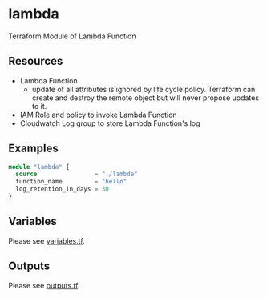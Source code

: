 # lambda

Terraform Module of Lambda Function

## Resources

* Lambda Function
  * update of all attributes is ignored by life cycle policy. Terraform can create and destroy the remote object but will never propose updates to it.
* IAM Role and policy to invoke Lambda Function
* Cloudwatch Log group to store Lambda Function's log

## Examples

```tf
module "lambda" {
  source                = "./lambda"
  function_name         = "hello"
  log_retention_in_days = 30
}
```

## Variables

Please see [variables.tf](variables.tf).

## Outputs

Please see [outputs.tf](outputs.tf).
